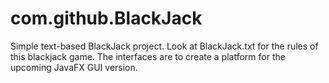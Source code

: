 # com.github.BlackJack
Simple text-based BlackJack project.
Look at BlackJack.txt for the rules of this blackjack game.
The interfaces are to create a platform for the upcoming JavaFX GUI version.
